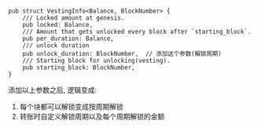 ```buildoutcfg

pub struct VestingInfo<Balance, BlockNumber> {
	/// Locked amount at genesis.
	pub locked: Balance,
	/// Amount that gets unlocked every block after `starting_block`.
	pub per_duration: Balance,
	/// unlock duration
	pub unlock_duration: BlockNumber,  // 添加这个参数(解锁周期)
	/// Starting block for unlocking(vesting).
	pub starting_block: BlockNumber,
}
```

添加以上参数之后, 逻辑变成:

1. 每个块都可以解锁变成按周期解锁
2. 转账时自定义解锁周期以及每个周期解锁的金额

